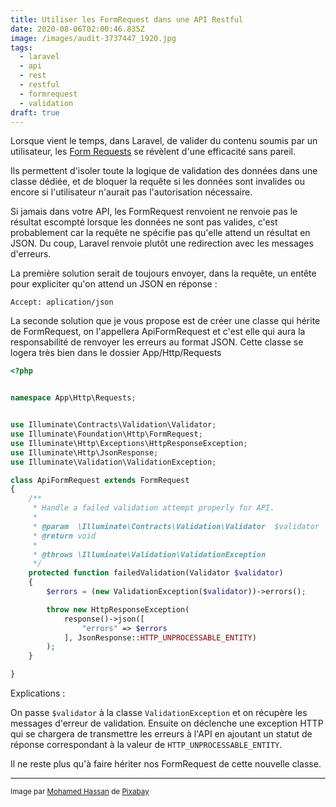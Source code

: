 ```yaml
---
title: Utiliser les FormRequest dans une API Restful
date: 2020-08-06T02:00:46.835Z
image: /images/audit-3737447_1920.jpg
tags:
  - laravel
  - api
  - rest
  - restful
  - formrequest
  - validation
draft: true
---
```

Lorsque vient le temps, dans Laravel, de valider du contenu soumis par un utilisateur, les [Form Requests](https://laravel.com/docs/master/validation#form-request-validation) se révèlent d'une efficacité sans pareil.

Ils permettent d'isoler toute la logique de validation des données dans une classe dédiée, et de bloquer la requête si les données sont invalides ou encore si l'utilisateur n'aurait pas l'autorisation nécessaire.

Si jamais dans votre API, les FormRequest renvoient ne renvoie pas le résultat escompté lorsque les données ne sont pas valides, c'est probablement car la requête ne spécifie pas qu'elle attend un résultat en JSON. Du coup, Laravel renvoie plutôt une redirection avec les messages d'erreurs.
<!-- excerpt -->
La première solution serait de toujours envoyer, dans la requête, un entête pour expliciter qu'on attend un JSON en réponse :

```http
Accept: aplication/json
```

La seconde solution que je vous propose est de créer une classe qui hérite de FormRequest, on l'appellera ApiFormRequest et c'est elle qui aura la responsabilité de renvoyer les erreurs au format JSON. Cette classe se logera très bien dans le dossier App/Http/Requests

```php
<?php


namespace App\Http\Requests;


use Illuminate\Contracts\Validation\Validator;
use Illuminate\Foundation\Http\FormRequest;
use Illuminate\Http\Exceptions\HttpResponseException;
use Illuminate\Http\JsonResponse;
use Illuminate\Validation\ValidationException;

class ApiFormRequest extends FormRequest
{
    /**
     * Handle a failed validation attempt properly for API.
     *
     * @param  \Illuminate\Contracts\Validation\Validator  $validator
     * @return void
     *
     * @throws \Illuminate\Validation\ValidationException
     */
    protected function failedValidation(Validator $validator)
    {
        $errors = (new ValidationException($validator))->errors();

        throw new HttpResponseException(
            response()->json([
                "errors" => $errors
            ], JsonResponse::HTTP_UNPROCESSABLE_ENTITY)
        );
    }

}
```

Explications : 

On passe ``$validator`` à la classe ``ValidationException`` et on récupère les messages d'erreur de validation.
Ensuite on déclenche une exception HTTP qui se chargera de transmettre les erreurs à l'API en ajoutant un statut de réponse correspondant à la valeur de ``HTTP_UNPROCESSABLE_ENTITY``.

Il ne reste plus qu'à faire hériter nos FormRequest de cette nouvelle classe.

<hr>

<small>Image par <a href="https://pixabay.com/fr/users/mohamed_hassan-5229782/?utm_source=link-attribution&amp;utm_medium=referral&amp;utm_campaign=image&amp;utm_content=3737447">Mohamed Hassan</a> de <a href="https://pixabay.com/fr/?utm_source=link-attribution&amp;utm_medium=referral&amp;utm_campaign=image&amp;utm_content=3737447">Pixabay</a></small>